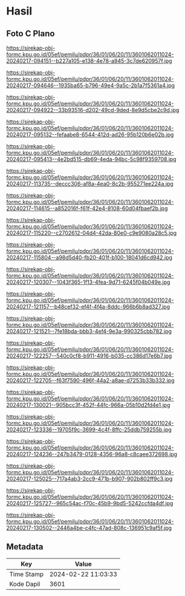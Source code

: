 # Hasil

## Foto C Plano

https://sirekap-obj-formc.kpu.go.id/05ef/pemilu/pdpr/36/01/06/20/11/3601062011024-20240217-094151--b227a105-e138-4e78-a945-3c7de620957f.jpg

https://sirekap-obj-formc.kpu.go.id/05ef/pemilu/pdpr/36/01/06/20/11/3601062011024-20240217-094646--1935ba65-b796-49e4-9a5c-2b1a7f5361a4.jpg

https://sirekap-obj-formc.kpu.go.id/05ef/pemilu/pdpr/36/01/06/20/11/3601062011024-20240217-094922--33b93516-d202-49cd-9ded-8e9d5cbe2c9d.jpg

https://sirekap-obj-formc.kpu.go.id/05ef/pemilu/pdpr/36/01/06/20/11/3601062011024-20240217-095132--fefaabe8-6544-412d-ad26-95b120b6e02b.jpg

https://sirekap-obj-formc.kpu.go.id/05ef/pemilu/pdpr/36/01/06/20/11/3601062011024-20240217-095413--4e2bd515-db69-4eda-94bc-5c98f9359708.jpg

https://sirekap-obj-formc.kpu.go.id/05ef/pemilu/pdpr/36/01/06/20/11/3601062011024-20240217-113735--deccc306-af8a-4ea0-8c2b-955271ee224a.jpg

https://sirekap-obj-formc.kpu.go.id/05ef/pemilu/pdpr/36/01/06/20/11/3601062011024-20240217-114615--a852016f-f61f-42e4-8108-60d04fbaef2b.jpg

https://sirekap-obj-formc.kpu.go.id/05ef/pemilu/pdpr/36/01/06/20/11/3601062011024-20240217-115220--c2702612-04d4-42da-80e0-c9e9080a28c5.jpg

https://sirekap-obj-formc.kpu.go.id/05ef/pemilu/pdpr/36/01/06/20/11/3601062011024-20240217-115804--a98d5d40-fb20-401f-b100-18041d6cd942.jpg

https://sirekap-obj-formc.kpu.go.id/05ef/pemilu/pdpr/36/01/06/20/11/3601062011024-20240217-120307--1043f365-1f13-4fea-9d71-6245f04b049e.jpg

https://sirekap-obj-formc.kpu.go.id/05ef/pemilu/pdpr/36/01/06/20/11/3601062011024-20240217-121157--b48cef32-ef4f-4f4a-8ddc-966b6b8ad327.jpg

https://sirekap-obj-formc.kpu.go.id/05ef/pemilu/pdpr/36/01/06/20/11/3601062011024-20240217-121521--7fe18bda-bbb3-4ef4-9e3a-990325cbb782.jpg

https://sirekap-obj-formc.kpu.go.id/05ef/pemilu/pdpr/36/01/06/20/11/3601062011024-20240217-122257--540c0cf8-b911-4916-b035-cc386d17e6b7.jpg

https://sirekap-obj-formc.kpu.go.id/05ef/pemilu/pdpr/36/01/06/20/11/3601062011024-20240217-122705--f63f7590-496f-44a2-a8ae-d7253b33b332.jpg

https://sirekap-obj-formc.kpu.go.id/05ef/pemilu/pdpr/36/01/06/20/11/3601062011024-20240217-130021--905bcc3f-452f-44fc-966a-05b10d2fd4e1.jpg

https://sirekap-obj-formc.kpu.go.id/05ef/pemilu/pdpr/36/01/06/20/11/3601062011024-20240217-123336--19705f9c-3699-4c4f-8ffc-25ddb759255b.jpg

https://sirekap-obj-formc.kpu.go.id/05ef/pemilu/pdpr/36/01/06/20/11/3601062011024-20240217-124236--247b3479-0128-4356-96a8-c8caee372698.jpg

https://sirekap-obj-formc.kpu.go.id/05ef/pemilu/pdpr/36/01/06/20/11/3601062011024-20240217-125025--717a4ab3-2cc9-471b-b907-902b802ff9c3.jpg

https://sirekap-obj-formc.kpu.go.id/05ef/pemilu/pdpr/36/01/06/20/11/3601062011024-20240217-125727--965c54ac-f70c-45b9-9bd5-5242ccfda4df.jpg

https://sirekap-obj-formc.kpu.go.id/05ef/pemilu/pdpr/36/01/06/20/11/3601062011024-20240217-130502--2446a4be-c4fc-47ad-808c-136951c9af5f.jpg


## Metadata

| Key        | Value               |
| ---------- | ------------------- |
| Time Stamp | 2024-02-22 11:03:33 |
| Kode Dapil | 3601                |



